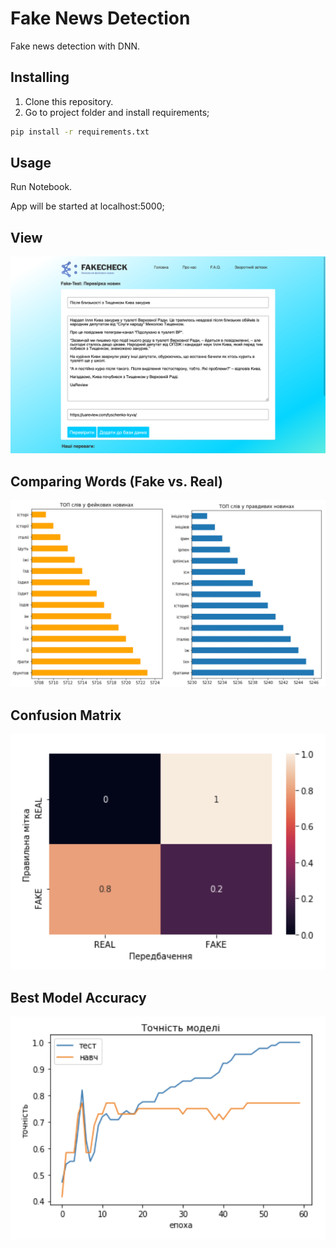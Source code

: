 # Fake News Detection
Fake news detection with DNN.

## Installing
1. Clone this repository.
2. Go to project folder and install requirements;
```bash
pip install -r requirements.txt
```

## Usage
Run Notebook.

App will be started at localhost:5000;

## View
![Main Page](Main.png)

## Comparing Words (Fake vs. Real)
![WordsCmp](WordsCompare.png)

## Confusion Matrix
![Confusion Matrix](ConfusionMatrix.png)

## Best Model Accuracy
![Best Model](BestModelAcc.png)
